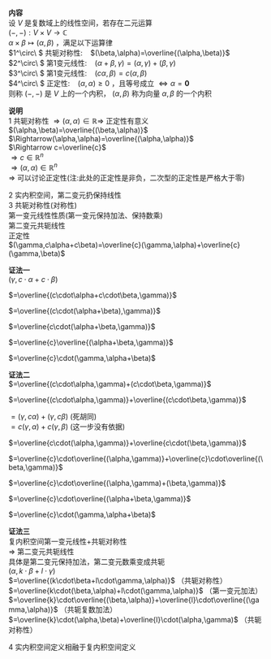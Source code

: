 **内容**  
设 $V$ 是复数域上的线性空间，若存在二元运算  
 $(-,-):V\times V\longrightarrow\mathbb{C}$  
 $\alpha\times\beta\longmapsto(\alpha,\beta)$ ，满足以下运算律  
 $1^\circ\ $ 共轭对称性: $\enspace$   $(\beta,\alpha)=\overline{(\alpha,\beta)}$  
 $2^\circ\ $ 第1变元线性: $\enspace$   $(\alpha+\beta,\gamma)=(\alpha,\gamma)+(\beta,\gamma)$  
 $3^\circ\ $ 第1变元线性: $\enspace$   $(c\alpha,\beta)=c(\alpha,\beta)$  
 $4^\circ\ $ 正定性: $\enspace$   $(\alpha,\alpha)\geq0$ ，且等号成立 $\Leftrightarrow\alpha=\mathbf{0}$  
则称 $(-,-)$ 是 $V$ 上的一个内积， $(\alpha,\beta)$ 称为向量 $\alpha,\beta$ 的一个内积  
  
**说明**  
1 共轭对称性 $\Rightarrow(\alpha,\alpha)\in\mathbb{R}\Rightarrow$ 正定性有意义  
 $(\alpha,\beta)=\overline{(\beta,\alpha)}$  
 $\Rightarrow(\alpha,\alpha)=\overline{(\alpha,\alpha)}$  
 $\Rightarrow c=\overline{c}$  
 $\Rightarrow c\in\mathbb{R}^n$  
 $\Rightarrow(\alpha,\alpha)\in\mathbb{R}^n$  
 $\Rightarrow$ 可以讨论正定性(注:此处的正定性是非负，二次型的正定性是严格大于零)  
  
2 实内积空间，第二变元扔保持线性  
3 共轭对称性(对称性)  
第一变元线性性质(第一变元保持加法、保持数乘)  
第二变元共轭线性  
正定性  
 $(\gamma,c\alpha+c\beta)=\overline{c}(\gamma,\alpha)+\overline{c}(\gamma,\beta)$  
  
**证法一**  
 $(\gamma,c\cdot\alpha+c\cdot\beta)$  
  
 $=\overline{(c\cdot\alpha+c\cdot\beta,\gamma)}$  
  
 $=\overline{(c\cdot(\alpha+\beta),\gamma)}$  
  
  
 $=\overline{c\cdot(\alpha+\beta,\gamma)}$  
  
 $=\overline{c}\overline{(\alpha+\beta,\gamma)}$  
  
 $=\overline{c}\cdot(\gamma,\alpha+\beta)$  
  
**证法二**  
 $=\overline{(c\cdot\alpha,\gamma)+(c\cdot\beta,\gamma)}$  
  
 $=\overline{(c\cdot\alpha,\gamma)}+\overline{(c\cdot\beta,\gamma)}$  
  
 $=(\gamma,c\alpha)+(\gamma,c\beta)$ (死胡同)  
 $=c(\gamma,\alpha)+c(\gamma,\beta)$ (这一步没有依据)  
  
 $=\overline{c\cdot(\alpha,\gamma)}+\overline{c\cdot(\beta,\gamma)}$  
  
 $=\overline{c}\cdot\overline{(\alpha,\gamma)}+\overline{c}\cdot\overline{(\beta,\gamma)}$  
  
 $=\overline{c}\cdot\overline{(\alpha,\gamma)+(\beta,\gamma)}$  
  
 $=\overline{c}\cdot\overline{(\alpha+\beta,\gamma)}$  
  
 $=\overline{c}\cdot(\gamma,\alpha+\beta)$  
  
**证法三**  
复内积空间第一变元线性+共轭对称性  
 $\Rightarrow$ 第二变元共轭线性  
具体是第二变元保持加法，第二变元数乘变成共轭  
 $(\alpha,k\cdot\beta+l\cdot\gamma)$  
 $=\overline{(k\cdot\beta+l\cdot\gamma,\alpha)}$ （共轭对称性）  
 $=\overline{k\cdot(\beta,\alpha)+l\cdot(\gamma,\alpha)}$ （第一变元加法）  
 $=\overline{k}\cdot\overline{(\beta,\alpha)}+\overline{l}\cdot\overline{(\gamma,\alpha)}$ （共轭复数加法）  
 $=\overline{k}\cdot(\alpha,\beta)+\overline{l}\cdot(\alpha,\gamma)$ （共轭对称性）  
  
4 实内积空间定义相融于复内积空间定义  
